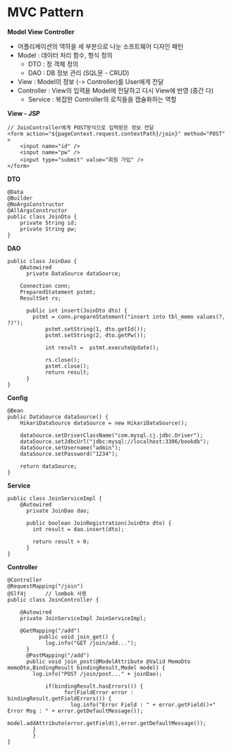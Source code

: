 # MVC Pattern
**Model View Controller**
* 어플리케이션의 역하을 세 부분으로 나눈 소프트웨어 디자인 패턴
* Model : 데이터 처리 함수, 형식 정의
  * DTO : 정 객체 정의
  * DAO : DB 정보 관리 (SQL문 - CRUD)
* View : Model의 정보 (-> Controller)를 User에게 전달
* Controller : View의 입력을 Model에 전달하고 다시 View에 반영 (중간 다)
   * Service : 복잡한 Controller의 로직들을 캡슐화하는 역할

**View - JSP**
```
// JoinController에게 POST방식으로 입력받은 정보 전달
<form action="${pageContext.request.contextPath}/join}" method="POST" >
    <input name="id" />
    <input name="pw" />
    <input type="submit" value="회원 가입" />
</form>
```

**DTO**
```
@Data
@Builder
@NoArgsConstructor
@AllArgsConstructor
public class JoinDto {
    private String id;
    private String pw;
}
```

**DAO**
```
public class JoinDao {
    @Autowired
	  private DataSource dataSource;

    Connection conn;
    PreparedStatement pstmt;
    ResultSet rs;
	
	  public int insert(JoinDto dto) {
        pstmt = conn.prepareStatement("insert into tbl_memo values(?, ?)");
		    pstmt.setString(1, dto.getId());
		    pstmt.setString(2, dto.getPw());
		
		    int result =  pstmt.executeUpdate();

		    rs.close();
		    pstmt.close();
		    return result;
	  }
}
```

**Config**
```
@Bean
public DataSource dataSource() {
    HikariDataSource dataSource = new HikariDataSource();

    dataSource.setDriverClassName("com.mysql.cj.jdbc.Driver");
    dataSource.setJdbcUrl("jdbc:mysql://localhost:3306/bookdb");
    dataSource.setUsername("admin");
    dataSource.setPassword("1234");
    
    return dataSource;
}
```

**Service**
```
public class JoinServiceImpl {
    @Autowired
	  private JoinDao dao;

	  public boolean JoinRegistration(JoinDto dto) {
        int result = dao.insert(dto);

        return result > 0;
	  }
}
```

**Controller**
```
@Controller
@RequestMapping("/join") 
@Slf4j      // lombok 사용
public class JoinController {

    @Autowired
  	private JoinServiceImpl JoinServiceImpl;

    @GetMapping("/add")
	      public void join_get() {
		    log.info("GET /join/add...");
	  }
	  @PostMapping("/add")
	  public void join_post(@ModelAttribute @Valid MemoDto memoDto,BindingResult bindingResult,Model model) {
        log.info("POST /join/post..." + joinDao);
		
		    if(bindingResult.hasErrors()) {
			      for(FieldError error : bindingResult.getFieldErrors()) {				
				    log.info("Error Field : " + error.getField()+" Error Msg : " + error.getDefaultMessage());
				    model.addAttribute(error.getField(),error.getDefaultMessage());
        }
		}
}
```
